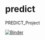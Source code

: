 # predict
PREDICT_Project

[![Binder](https://binder.pangeo.io/badge_logo.svg)](https://binder.pangeo.io/v2/gh/gwittebolle/predict/blob/master?urlpath=https%3A%2F%2Fgithub.com%2Fgwittebolle%2Fpredict%2Fblob%2Fmaster%2Fbasic_search_and_load.ipynb)

